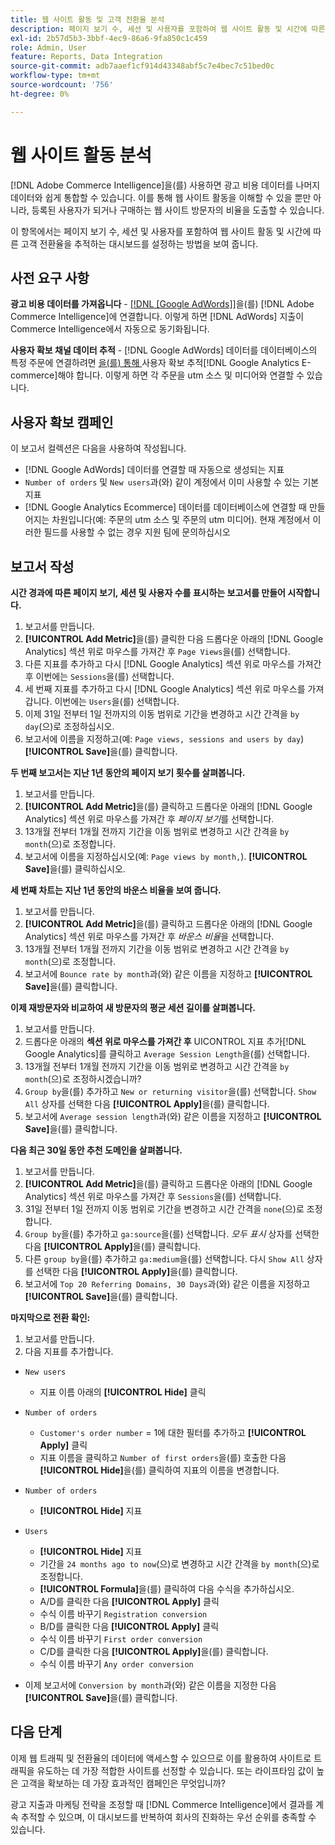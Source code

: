 ```yaml
---
title: 웹 사이트 활동 및 고객 전환율 분석
description: 페이지 보기 수, 세션 및 사용자를 포함하여 웹 사이트 활동 및 시간에 따른 고객 전환율을 추적하는 대시보드를 설정하는 방법에 대해 알아봅니다.
exl-id: 2b57d5b3-3bbf-4ec9-86a6-9fa850c1c459
role: Admin, User
feature: Reports, Data Integration
source-git-commit: adb7aaef1cf914d43348abf5c7e4bec7c51bed0c
workflow-type: tm+mt
source-wordcount: '756'
ht-degree: 0%

---
```


# 웹 사이트 활동 분석

[!DNL Adobe Commerce Intelligence]을(를) 사용하면 광고 비용 데이터를 나머지 데이터와 쉽게 통합할 수 있습니다. 이를 통해 웹 사이트 활동을 이해할 수 있을 뿐만 아니라, 등록된 사용자가 되거나 구매하는 웹 사이트 방문자의 비율을 도출할 수 있습니다.

이 항목에서는 페이지 보기 수, 세션 및 사용자를 포함하여 웹 사이트 활동 및 시간에 따른 고객 전환율을 추적하는 대시보드를 설정하는 방법을 보여 줍니다.

## 사전 요구 사항

**광고 비용 데이터를 가져옵니다** - [[!DNL [Google AdWords]]](../importing-data/integrations/google-adwords.md)을(를) [!DNL Adobe Commerce Intelligence]에 연결합니다. 이렇게 하면 [!DNL AdWords] 지출이 Commerce Intelligence에서 자동으로 동기화됩니다.

**사용자 확보 채널 데이터 추적** - [!DNL Google AdWords] 데이터를 데이터베이스의 특정 주문에 연결하려면 [을(를) 통해 &#x200B;](../analysis/google-track-user-acq.md)사용자 확보 추적[!DNL Google Analytics E-commerce]해야 합니다. 이렇게 하면 각 주문을 utm 소스 및 미디어와 연결할 수 있습니다.

## 사용자 확보 캠페인

이 보고서 컬렉션은 다음을 사용하여 작성됩니다.

* [!DNL Google AdWords] 데이터를 연결할 때 자동으로 생성되는 지표
* `Number of orders` 및 `New users`과(와) 같이 계정에서 이미 사용할 수 있는 기본 지표
* [!DNL Google Analytics Ecommerce] 데이터를 데이터베이스에 연결할 때 만들어지는 차원입니다(예: 주문의 utm 소스 및 주문의 utm 미디어). 현재 계정에서 이러한 필드를 사용할 수 없는 경우 지원 팀에 문의하십시오

## 보고서 작성

**시간 경과에 따른 페이지 보기, 세션 및 사용자 수를 표시하는 보고서를 만들어 시작합니다.**

1. 보고서를 만듭니다.
1. **[!UICONTROL Add Metric]**&#x200B;을(를) 클릭한 다음 드롭다운 아래의 [!DNL Google Analytics] 섹션 위로 마우스를 가져간 후 `Page Views`을(를) 선택합니다.
1. 다른 지표를 추가하고 다시 [!DNL Google Analytics] 섹션 위로 마우스를 가져간 후 이번에는 `Sessions`을(를) 선택합니다.
1. 세 번째 지표를 추가하고 다시 [!DNL Google Analytics] 섹션 위로 마우스를 가져갑니다. 이번에는 `Users`을(를) 선택합니다.
1. 이제 31일 전부터 1일 전까지의 이동 범위로 기간을 변경하고 시간 간격을 `by day`(으)로 조정하십시오.
1. 보고서에 이름을 지정하고(예: `Page views, sessions and users by day`) **[!UICONTROL Save]**&#x200B;을(를) 클릭합니다.

**두 번째 보고서는 지난 1년 동안의 페이지 보기 횟수를 살펴봅니다.**

1. 보고서를 만듭니다.
1. **[!UICONTROL Add Metric]**&#x200B;을(를) 클릭하고 드롭다운 아래의 [!DNL Google Analytics] 섹션 위로 마우스를 가져간 후 _페이지 보기_&#x200B;를 선택합니다.
1. 13개월 전부터 1개월 전까지 기간을 이동 범위로 변경하고 시간 간격을 `by month`(으)로 조정합니다.
1. 보고서에 이름을 지정하십시오(예: `Page views by month,`). **[!UICONTROL Save]**&#x200B;을(를) 클릭하십시오.

**세 번째 차트는 지난 1년 동안의 바운스 비율을 보여 줍니다.**

1. 보고서를 만듭니다.
1. **[!UICONTROL Add Metric]**&#x200B;을(를) 클릭하고 드롭다운 아래의 [!DNL Google Analytics] 섹션 위로 마우스를 가져간 후 _바운스 비율_&#x200B;을 선택합니다.
1. 13개월 전부터 1개월 전까지 기간을 이동 범위로 변경하고 시간 간격을 `by month`(으)로 조정합니다.
1. 보고서에 `Bounce rate by month`과(와) 같은 이름을 지정하고 **[!UICONTROL Save]**&#x200B;을(를) 클릭합니다.

**이제 재방문자와 비교하여 새 방문자의 평균 세션 길이를 살펴봅니다.**

1. 보고서를 만듭니다.
1. 드롭다운 아래의 **섹션 위로 마우스를 가져간 후** UICONTROL 지표 추가[!DNL Google Analytics]를 클릭하고 `Average Session Length`을(를) 선택합니다.
1. 13개월 전부터 1개월 전까지 기간을 이동 범위로 변경하고 시간 간격을 `by month`(으)로 조정하시겠습니까?
1. `Group by`을(를) 추가하고 `New or returning visitor`을(를) 선택합니다.  `Show All` 상자를 선택한 다음 **[!UICONTROL Apply]**&#x200B;을(를) 클릭합니다.
1. 보고서에 `Average session length`과(와) 같은 이름을 지정하고 **[!UICONTROL Save]**&#x200B;을(를) 클릭합니다.

**다음 최근 30일 동안 추천 도메인을 살펴봅니다.**

1. 보고서를 만듭니다.
1. **[!UICONTROL Add Metric]**&#x200B;을(를) 클릭하고 드롭다운 아래의 [!DNL Google Analytics] 섹션 위로 마우스를 가져간 후 `Sessions`을(를) 선택합니다.
1. 31일 전부터 1일 전까지 이동 범위로 기간을 변경하고 시간 간격을 `none`(으)로 조정합니다.
1. `Group by`을(를) 추가하고 `ga:source`을(를) 선택합니다.  _모두 표시_ 상자를 선택한 다음 **[!UICONTROL Apply]**&#x200B;을(를) 클릭합니다.
1. 다른 `group by`을(를) 추가하고 `ga:medium`을(를) 선택합니다. 다시 `Show All` 상자를 선택한 다음 **[!UICONTROL Apply]**&#x200B;을(를) 클릭합니다.
1. 보고서에 `Top 20 Referring Domains, 30 Days`과(와) 같은 이름을 지정하고 **[!UICONTROL Save]**&#x200B;을(를) 클릭합니다.

**마지막으로 전환 확인:**

1. 보고서를 만듭니다.
1. 다음 지표를 추가합니다.

* `New users`
   * 지표 이름 아래의 **[!UICONTROL Hide]** 클릭

* `Number of orders`
   * `Customer's order number` = 1에 대한 필터를 추가하고 **[!UICONTROL Apply]** 클릭
   * 지표 이름을 클릭하고 `Number of first orders`을(를) 호출한 다음 **[!UICONTROL Hide]**&#x200B;을(를) 클릭하여 지표의 이름을 변경합니다.

* `Number of orders`
   * **[!UICONTROL Hide]** 지표

* `Users`
   * **[!UICONTROL Hide]** 지표
   * 기간을 `24 months ago to now`(으)로 변경하고 시간 간격을 `by month`(으)로 조정합니다.
   * **[!UICONTROL Formula]**&#x200B;을(를) 클릭하여 다음 수식을 추가하십시오.
   * A/D를 클릭한 다음 **[!UICONTROL Apply]** 클릭
   * 수식 이름 바꾸기 `Registration conversion`
   * B/D를 클릭한 다음 **[!UICONTROL Apply]** 클릭
   * 수식 이름 바꾸기 `First order conversion`
   * C/D를 클릭한 다음 **[!UICONTROL Apply]**&#x200B;을(를) 클릭합니다.
   * 수식 이름 바꾸기 `Any order conversion`

* 이제 보고서에 `Conversion by month`과(와) 같은 이름을 지정한 다음 **[!UICONTROL Save]**&#x200B;을(를) 클릭합니다.

## 다음 단계

이제 웹 트래픽 및 전환율의 데이터에 액세스할 수 있으므로 이를 활용하여 사이트로 트래픽을 유도하는 데 가장 적합한 사이트를 선정할 수 있습니다. 또는 라이프타임 값이 높은 고객을 확보하는 데 가장 효과적인 캠페인은 무엇입니까?

광고 지출과 마케팅 전략을 조정할 때 [!DNL Commerce Intelligence]에서 결과를 계속 추적할 수 있으며, 이 대시보드를 반복하여 회사의 진화하는 우선 순위를 충족할 수 있습니다.
